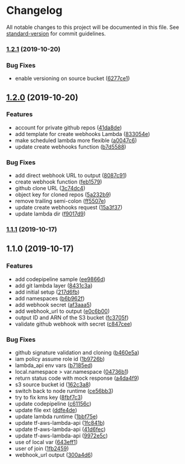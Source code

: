 # Changelog

All notable changes to this project will be documented in this file. See [standard-version](https://github.com/conventional-changelog/standard-version) for commit guidelines.

### [1.2.1](https://github.com/alexandermendes/tf-aws-ghe-clone/compare/v1.2.0...v1.2.1) (2019-10-20)


### Bug Fixes

* enable versioning on source bucket ([6277ce1](https://github.com/alexandermendes/tf-aws-ghe-clone/commit/6277ce1f6febb2616a3c511bc2e7be4483a90dea))

## [1.2.0](https://github.com/alexandermendes/tf-aws-ghe-clone/compare/v1.1.1...v1.2.0) (2019-10-20)


### Features

* account for private github repos ([41da8de](https://github.com/alexandermendes/tf-aws-ghe-clone/commit/41da8de13ba9b058f8f62b54fb1abc1bbe40fe17))
* add template for create webhooks Lambda ([833054e](https://github.com/alexandermendes/tf-aws-ghe-clone/commit/833054e787560c0568b52b49b19b8fcff1b05106))
* make scheduled lambda more flexible ([a0047c6](https://github.com/alexandermendes/tf-aws-ghe-clone/commit/a0047c65e1bd4ee3f359798cf1e487a3b1d0f13d))
* update create webhooks function ([b7d5588](https://github.com/alexandermendes/tf-aws-ghe-clone/commit/b7d55887e4e432e8dee3eaf817d357cb85c54053))


### Bug Fixes

* add direct webhook URL to output ([8087c91](https://github.com/alexandermendes/tf-aws-ghe-clone/commit/8087c91072bd44a031dcfc20a4e7d52034088965))
* create webhook function ([feb1579](https://github.com/alexandermendes/tf-aws-ghe-clone/commit/feb1579cab47458f3231b8015149cee4b2dc3647))
* github clone URL ([3c74dc4](https://github.com/alexandermendes/tf-aws-ghe-clone/commit/3c74dc40b0ea459a1e6b81d893628638cd03354f))
* object key for cloned repos ([5a232b9](https://github.com/alexandermendes/tf-aws-ghe-clone/commit/5a232b9922b322db86263e183cd6b884762391dd))
* remove trailing semi-colon ([ff5507e](https://github.com/alexandermendes/tf-aws-ghe-clone/commit/ff5507e155d44bcd6fe699d7032075babb57896a))
* update create webhooks request ([15a3f37](https://github.com/alexandermendes/tf-aws-ghe-clone/commit/15a3f37e35dfa5149603773b63318750f7839e73))
* update lambda dir ([f9017d9](https://github.com/alexandermendes/tf-aws-ghe-clone/commit/f9017d9eba39acc65b90425d9c26b4d7a97b82a9))

### [1.1.1](https://github.com/alexandermendes/tf-aws-ghe-clone/compare/v1.1.0...v1.1.1) (2019-10-17)

## 1.1.0 (2019-10-17)


### Features

* add codepipeline sample ([ee9866d](https://github.com/alexandermendes/tf-aws-ghe-clone/commit/ee9866db30feee2a09ce7c056ffb34348b75760f))
* add git lambda layer ([8431c3a](https://github.com/alexandermendes/tf-aws-ghe-clone/commit/8431c3aceb5e529324699f05861c952a7a7fb2f8))
* add initial setup ([217d6fb](https://github.com/alexandermendes/tf-aws-ghe-clone/commit/217d6fb15ccb5fa45b0ac326bf53b85cc61084fd))
* add namespaces ([b6b962f](https://github.com/alexandermendes/tf-aws-ghe-clone/commit/b6b962f6731d8012cdbbb3ed2d9f30386deffe0a))
* add webhook secret ([af3aaa5](https://github.com/alexandermendes/tf-aws-ghe-clone/commit/af3aaa59c708f16c07a256c44aa98814fca40ef2))
* add webhook_url to output ([e0c6b00](https://github.com/alexandermendes/tf-aws-ghe-clone/commit/e0c6b0003a76aee0bc0e96bd3e0743cdbf9cc93e))
* output ID and ARN of the S3 bucket ([fc3705f](https://github.com/alexandermendes/tf-aws-ghe-clone/commit/fc3705f232eaeb4637060e8845473953873f9355))
* validate github webhook with secret ([c847cee](https://github.com/alexandermendes/tf-aws-ghe-clone/commit/c847cee0bea34a41dbf03176e54ef1d69477f00b))


### Bug Fixes

* github signature validation and cloning ([b460e5a](https://github.com/alexandermendes/tf-aws-ghe-clone/commit/b460e5af31ac586d551c81261df5d375858766bb))
* iam policy assume role id ([1b9726b](https://github.com/alexandermendes/tf-aws-ghe-clone/commit/1b9726bfab88a501ad6897fdfe8bfee276ec0122))
* lambda_api env vars ([b7185ed](https://github.com/alexandermendes/tf-aws-ghe-clone/commit/b7185edf682c305149caa2b54331f8ba87ed2a57))
* local.namespace > var.namespace ([04736b1](https://github.com/alexandermendes/tf-aws-ghe-clone/commit/04736b1ef9e473fdd9fb3775ea539c2e80b95b28))
* return status code with mock response ([a4da4f9](https://github.com/alexandermendes/tf-aws-ghe-clone/commit/a4da4f96dffc86d50d0dab4fc25b6b5a25fb7b41))
* s3 source bucket id ([162c3a8](https://github.com/alexandermendes/tf-aws-ghe-clone/commit/162c3a878dc9203e1387bc01fc5b876631db53f0))
* switch back to node runtime ([ce56bb3](https://github.com/alexandermendes/tf-aws-ghe-clone/commit/ce56bb382f5af354b8f899fd9aaa08739bc7c3fb))
* try to fix kms key ([8fbf7c3](https://github.com/alexandermendes/tf-aws-ghe-clone/commit/8fbf7c3d99f339aed4e1183b006b6fb3e5e50d9c))
* update codepipeline ([c61156c](https://github.com/alexandermendes/tf-aws-ghe-clone/commit/c61156c705aa0cbb8642edb19ae9c5db41ad0db9))
* update file ext ([ddfe4de](https://github.com/alexandermendes/tf-aws-ghe-clone/commit/ddfe4ded5b49244bc881301c69e45c9b95b3cb81))
* update lambda runtime ([1bbf75e](https://github.com/alexandermendes/tf-aws-ghe-clone/commit/1bbf75e09a4b06c6bf759b37af41004f31b1391f))
* update tf-aws-lambda-api ([1fc841b](https://github.com/alexandermendes/tf-aws-ghe-clone/commit/1fc841b87e0786b0d53203b013533cb52baa0ec9))
* update tf-aws-lambda-api ([41d6fec](https://github.com/alexandermendes/tf-aws-ghe-clone/commit/41d6fec37a00e150b81ff7afe77c2bd2339287cb))
* update tf-aws-lambda-api ([9972e5c](https://github.com/alexandermendes/tf-aws-ghe-clone/commit/9972e5c77fa27e551998d8674efca5124f5ffe79))
* use of local var ([643eff1](https://github.com/alexandermendes/tf-aws-ghe-clone/commit/643eff139fb627e5962d1ea65a1e61c6c2d50fd7))
* user of join ([1fb2459](https://github.com/alexandermendes/tf-aws-ghe-clone/commit/1fb24591484821c8fe08f5619f61dc7280bdb55b))
* webhook_url output ([300a4d6](https://github.com/alexandermendes/tf-aws-ghe-clone/commit/300a4d64c3b9eea337966ed03bc10a94415e252d))
